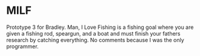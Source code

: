 # MILF
Prototype 3 for Bradley. Man, I Love Fishing is a fishing goal where you are given a fishing rod, speargun, and a boat and must finish your fathers research by catching everything. No comments because I was the only programmer.
